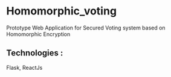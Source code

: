 # Homomorphic_voting
 Prototype Web Application for Secured Voting system based on Homomorphic Encryption
 ## Technologies :
 Flask, ReactJs
